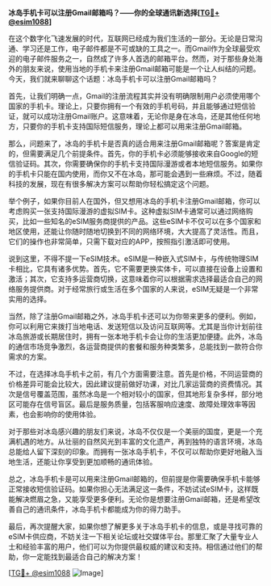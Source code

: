 **冰岛手机卡可以注册Gmail邮箱吗？——你的全球通讯新选择[[TG💪+ @esim1088](https://t.me/s/esim1088)]**

在这个数字化飞速发展的时代，互联网已经成为我们生活的一部分。无论是日常沟通、学习还是工作，电子邮件都是不可或缺的工具之一。而Gmail作为全球最受欢迎的电子邮件服务之一，自然成了许多人首选的邮箱平台。然而，对于那些身处海外的朋友来说，使用当地的手机卡来注册Gmail邮箱可能是一个让人纠结的问题。今天，我们就来聊聊这个话题：冰岛手机卡可以注册Gmail邮箱吗？

首先，让我们明确一点，Gmail的注册流程其实并没有明确限制用户必须使用哪个国家的手机卡。理论上，只要你拥有一个有效的手机号码，并且能够通过短信验证，就可以成功注册Gmail账户。这意味着，无论你是身在冰岛，还是其他任何地方，只要你的手机卡支持国际短信服务，理论上都可以用来注册Gmail邮箱。

那么，问题来了，冰岛的手机卡是否真的适合用来注册Gmail邮箱呢？答案是肯定的，但需要满足几个前提条件。首先，你的手机卡必须能够接收来自Google的短信验证码。其次，你需要确保你的手机卡支持国际漫游或者本地短信服务。如果你的手机卡只能在国内使用，而你又不在冰岛，那可能会遇到一些麻烦。不过，随着科技的发展，现在有很多解决方案可以帮助你轻松搞定这个问题。

举个例子，如果你目前人在国外，但又想用冰岛的手机卡注册Gmail邮箱，你可以考虑购买一张支持国际漫游的虚拟SIM卡。这种虚拟SIM卡通常可以通过网络购买，比如一些知名的eSIM服务商提供的产品。这些eSIM卡不仅可以在多个国家和地区使用，还能让你随时随地切换到不同的网络环境，大大提高了灵活性。而且，它们的操作也非常简单，只需下载对应的APP，按照指引激活即可使用。

说到这里，不得不提一下eSIM技术。eSIM是一种嵌入式SIM卡，与传统物理SIM卡相比，它具有诸多优势。首先，它不需要更换实体卡，可以直接在设备上设置和激活；其次，它支持多运营商切换，这意味着你可以根据需求选择最适合自己的网络服务提供商。对于经常旅行或生活在多个国家的人来说，eSIM无疑是一个非常实用的选择。

当然，除了注册Gmail邮箱之外，冰岛手机卡还可以为你带来更多的便利。例如，你可以利用它来拨打当地电话、发送短信以及访问互联网等。尤其是当你计划前往冰岛旅游或长期居住时，拥有一张本地手机卡会让你的生活更加便捷。此外，冰岛的通信市场竞争激烈，各运营商提供的套餐和服务种类繁多，总能找到一款符合你需求的方案。

不过，在选择冰岛手机卡之前，有几个方面需要注意。首先是价格，不同运营商的价格差异可能会比较大，因此建议提前做好功课，对比几家运营商的资费情况。其次是信号覆盖范围，虽然冰岛是一个相对较小的国家，但其地形复杂多样，部分地区可能存在信号盲区。最后是服务质量，包括客服响应速度、故障处理效率等因素，也会影响你的使用体验。

对于那些对冰岛感兴趣的朋友们来说，冰岛不仅仅是一个美丽的国度，更是一个充满机遇的地方。从壮丽的自然风光到丰富的文化遗产，再到独特的语言环境，冰岛总能给人留下深刻的印象。而拥有一张冰岛手机卡，不仅可以帮助你更好地融入当地生活，还能让你享受到更加顺畅的通讯体验。

总之，冰岛手机卡是可以用来注册Gmail邮箱的，但前提是你需要确保手机卡能够正常接收短信验证码。如果你担心无法满足这一条件，不妨试试eSIM卡，这样既能解决燃眉之急，又能享受更多便利。无论你是想要注册Gmail邮箱，还是希望改善自己的通讯条件，冰岛手机卡都能成为你的得力助手。

最后，再次提醒大家，如果你想了解更多关于冰岛手机卡的信息，或是寻找可靠的eSIM卡供应商，不妨关注一下相关论坛或社交媒体平台。那里汇聚了大量专业人士和经验丰富的用户，他们可以为你提供最权威的建议和支持。相信通过他们的帮助，你一定能找到最适合自己的解决方案！

[[TG💪+ @esim1088](https://t.me/s/esim1088) ![Image](https://i.postimg.cc/4NQfJmqS/Snipaste-2025-05-13-00-14-12.png)]